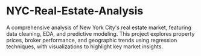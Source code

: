 # NYC-Real-Estate-Analysis
A comprehensive analysis of New York City's real estate market, featuring data cleaning, EDA, and predictive modeling. This project explores property prices, broker performance, and geographic trends using regression techniques, with visualizations to highlight key market insights.
